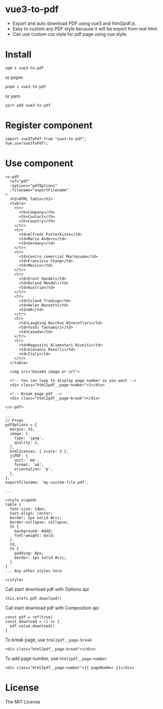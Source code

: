# vue3-to-pdf

- Export and auto download PDF using vue3 and html2pdf.js.
- Easy to custom any PDF style because it will be export from real html.
- Can use custom css style for pdf page using vue style.


# Install

```
npm i vue3-to-pdf
```
or pnpm

```
pnpm i vue3-to-pdf
```

or yarn

```
yarn add vue3-to-pdf
```

# Register component
```
import vue3ToPdf from "vue3-to-pdf";
Vue.use(vue3ToPdf);
```

# Use component

```
<v-pdf
  ref="pdf"
  :options="pdfOptions"
  :filename="exportFilename"
>
  <h2>HTML Table</h2>
  <table>
    <tr>
      <th>Company</th>
      <th>Contact</th>
      <th>Country</th>
    </tr>
    <tr>
      <td>Alfreds Futterkiste</td>
      <td>Maria Anders</td>
      <td>Germany</td>
    </tr>
    <tr>
      <td>Centro comercial Moctezuma</td>
      <td>Francisco Chang</td>
      <td>Mexico</td>
    </tr>
    <tr>
      <td>Ernst Handel</td>
      <td>Roland Mendel</td>
      <td>Austria</td>
    </tr>
    <tr>
      <td>Island Trading</td>
      <td>Helen Bennett</td>
      <td>UK</td>
    </tr>
    <tr>
      <td>Laughing Bacchus Winecellars</td>
      <td>Yoshi Tannamuri</td>
      <td>Canada</td>
    </tr>
    <tr>
      <td>Magazzini Alimentari Riuniti</td>
      <td>Giovanni Rovelli</td>
      <td>Italy</td>
    </tr>
  </table>

  <img src="base64 image or url">

  <!-- You can loop to display page number as you want -->
  <div class="html2pdf__page-number">1</div>

  <!-- Break page pdf -->
  <div class="html2pdf__page-break"></div>

</v-pdf>

...
// Props
pdfOptions = {
  margin: 15,
  image: {
    type: 'jpeg',
    quality: 1,
  },
  html2canvas: { scale: 3 },
  jsPDF: {
    unit: 'mm',
    format: 'a4',
    orientation: 'p',
  },
},
exportFilename: 'my-custom-file.pdf',

...

<style scoped>
table {
  font-size: 14px;
  text-align: center;
  border: 1px solid #ccc;
  border-collapse: collapse;
  th {
    background: #ddd;
    font-weight: bold;
  }
  td,
  th {
    padding: 8px;
    border: 1px solid #ccc;
  }
}
... Any other styles here

</style>
```

Call start download pdf with Options api

```
this.$refs.pdf.download()
```

Call start download pdf with Composition api

```
const pdf = ref(true)
const download = () => {
  pdf.value.download()
}
```

To break page, use `html2pdf__page-break`

```
<div class="html2pdf__page-break"></div>
```

To add page number, use `html2pdf__page-number`

```
<div class="html2pdf__page-number">{{ pageNumber }}</div>
```
# License

The MIT License
